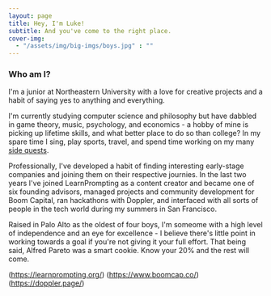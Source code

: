 ```yaml
---
layout: page
title: Hey, I'm Luke!
subtitle: And you've come to the right place.
cover-img:
  - "/assets/img/big-imgs/boys.jpg" : ""
---
```

### Who am I?
I'm a junior at Northeastern University with a love for creative projects and a habit of saying yes to anything and everything. 

I'm currently studying computer science and philosophy but have dabbled in game theory, music, psychology, and economics - a hobby of mine is picking up lifetime skills, and what better place to do so than college? In my spare time I sing, play sports, travel, and spend time working on my many [side quests](/projects). 

Professionally, I've developed a habit of finding interesting early-stage companies and joining them on their respective journies. In the last two years I've joined LearnPrompting as a content creator and became one of six founding advisors, managed projects and community development for Boom Capital, ran hackathons with Doppler, and interfaced with all sorts of people in the tech world during my summers in San Francisco. 

Raised in Palo Alto as the oldest of four boys, I'm someome with a high level of independence and an eye for excellence - I believe there's little point in working towards a goal if you're not giving it your full effort. That being said, Alfred Pareto was a smart cookie. Know your 20% and the rest will come. 












(https://learnprompting.org/)
(https://www.boomcap.co/)
(https://doppler.page/)